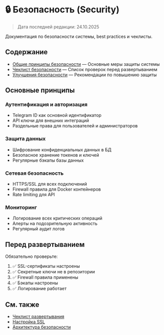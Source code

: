 # 🔒 Безопасность (Security)

> Дата последней редакции: 24.10.2025

Документация по безопасности системы, best practices и чеклисты.

## Содержание

- [Общие принципы безопасности](security.md) — Основные меры защиты системы
- [Чеклист безопасности](security-checklist.md) — Список проверок перед развертыванием
- [Улучшения безопасности](security-improvements.md) — Рекомендации по повышению защиты

## Основные принципы

### Аутентификация и авторизация
- Telegram ID как основной идентификатор
- API ключи для внешних интеграций
- Раздельные права для пользователей и администраторов

### Защита данных
- Шифрование конфиденциальных данных в БД
- Безопасное хранение токенов и ключей
- Регулярные бэкапы базы данных

### Сетевая безопасность
- HTTPS/SSL для всех подключений
- Firewall правила для Docker контейнеров
- Rate limiting для API

### Мониторинг
- Логирование всех критических операций
- Алерты на подозрительную активность
- Регулярный аудит логов

## Перед развертыванием

Обязательно проверьте:
1. ✅ SSL-сертификаты настроены
2. ✅ Секретные ключи не в репозитории
3. ✅ Firewall правила применены
4. ✅ Бэкапы настроены
5. ✅ Логирование работает

## См. также

- [Чеклист развертывания](../guides/deployment/deployment-checklist.md)
- [Настройка SSL](../guides/deployment/ssl-setup.md)
- [Архитектура безопасности](../architecture/)

